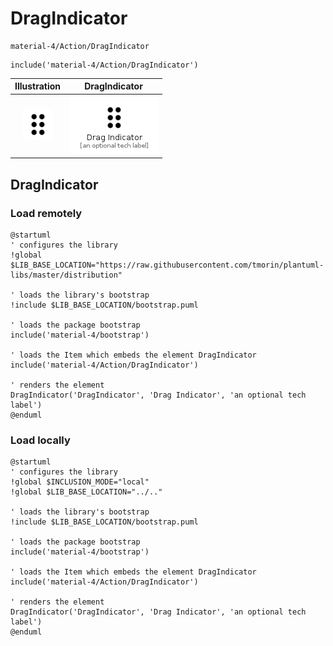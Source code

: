 # DragIndicator


```text
material-4/Action/DragIndicator
```

```text
include('material-4/Action/DragIndicator')
```



| Illustration | DragIndicator |
| :---: | :---: |
| ![illustration for Illustration](../../material-4/Action/DragIndicator.png) | ![illustration for DragIndicator](../../material-4/Action/DragIndicator.Local.png) |




## DragIndicator

### Load remotely
```plantuml
@startuml
' configures the library
!global $LIB_BASE_LOCATION="https://raw.githubusercontent.com/tmorin/plantuml-libs/master/distribution"

' loads the library's bootstrap
!include $LIB_BASE_LOCATION/bootstrap.puml

' loads the package bootstrap
include('material-4/bootstrap')

' loads the Item which embeds the element DragIndicator
include('material-4/Action/DragIndicator')

' renders the element
DragIndicator('DragIndicator', 'Drag Indicator', 'an optional tech label')
@enduml
```

### Load locally
```plantuml
@startuml
' configures the library
!global $INCLUSION_MODE="local"
!global $LIB_BASE_LOCATION="../.."

' loads the library's bootstrap
!include $LIB_BASE_LOCATION/bootstrap.puml

' loads the package bootstrap
include('material-4/bootstrap')

' loads the Item which embeds the element DragIndicator
include('material-4/Action/DragIndicator')

' renders the element
DragIndicator('DragIndicator', 'Drag Indicator', 'an optional tech label')
@enduml
```

